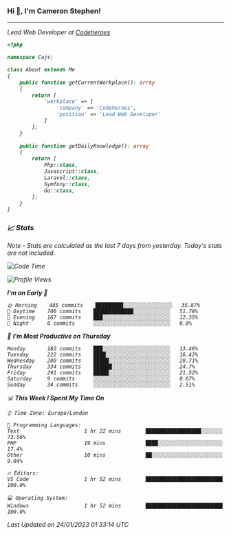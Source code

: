 ### Hi 👋, I'm Cameron Stephen!
<hr>
<p><em>Lead Web Developer at <a href="https://codeheroes.co.uk">Codeheroes</a></p>


```php
<?php

namespace Cajs;

class About extends Me
{
    public function getCurrentWorkplace(): array
    {
        return [
            'workplace' => [
                'company' => 'Codeheroes',
                'position' => 'Lead Web Developer'
            ]
        ];
    }

    public function getDailyKnowledge(): array
    {
        return [
            Php::class,
            Javascript::class,
            Laravel::class,
            Symfony::class,
            Go::class,
        ];
    }
}
```

### 📈 Stats
<p><em>Note - Stats are calculated as the last 7 days from yesterday. Today's stats are not included.</em></p>


<!--START_SECTION:waka-->
![Code Time](http://img.shields.io/badge/Code%20Time-3%2C238%20hrs%2037%20mins-blue)

![Profile Views](http://img.shields.io/badge/Profile%20Views-0-blue)

**I'm an Early 🐤** 

```text
🌞 Morning    485 commits    █████████░░░░░░░░░░░░░░░░   35.87% 
🌆 Daytime    700 commits    █████████████░░░░░░░░░░░░   51.78% 
🌃 Evening    167 commits    ███░░░░░░░░░░░░░░░░░░░░░░   12.35% 
🌙 Night      0 commits      ░░░░░░░░░░░░░░░░░░░░░░░░░   0.0%

```
📅 **I'm Most Productive on Thursday** 

```text
Monday       182 commits    ███░░░░░░░░░░░░░░░░░░░░░░   13.46% 
Tuesday      222 commits    ████░░░░░░░░░░░░░░░░░░░░░   16.42% 
Wednesday    280 commits    █████░░░░░░░░░░░░░░░░░░░░   20.71% 
Thursday     334 commits    ██████░░░░░░░░░░░░░░░░░░░   24.7% 
Friday       291 commits    █████░░░░░░░░░░░░░░░░░░░░   21.52% 
Saturday     9 commits      ░░░░░░░░░░░░░░░░░░░░░░░░░   0.67% 
Sunday       34 commits     ░░░░░░░░░░░░░░░░░░░░░░░░░   2.51%

```


📊 **This Week I Spent My Time On** 

```text
⌚︎ Time Zone: Europe/London

💬 Programming Languages: 
Text                     1 hr 22 mins        ██████████████████░░░░░░░   73.56% 
PHP                      19 mins             ████░░░░░░░░░░░░░░░░░░░░░   17.4% 
Other                    10 mins             ██░░░░░░░░░░░░░░░░░░░░░░░   9.04%

🔥 Editors: 
VS Code                  1 hr 52 mins        █████████████████████████   100.0%

💻 Operating System: 
Windows                  1 hr 52 mins        █████████████████████████   100.0%

```


 Last Updated on 24/01/2023 01:33:14 UTC
<!--END_SECTION:waka-->
